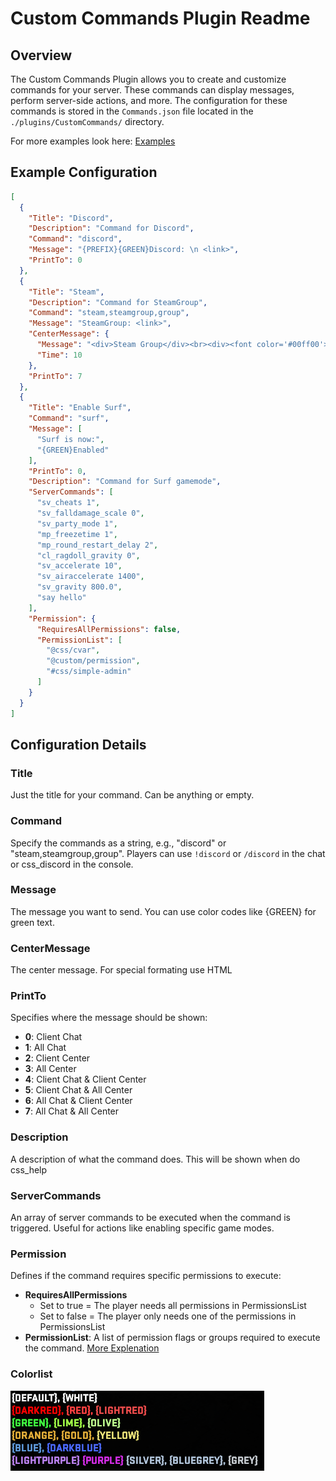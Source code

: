 # Custom Commands Plugin Readme

## Overview

The Custom Commands Plugin allows you to create and customize commands for your server. These commands can display messages, perform server-side actions, and more. The configuration for these commands is stored in the `Commands.json` file located in the `./plugins/CustomCommands/` directory.

For more examples look here: [Examples](https://github.com/HerrMagiic/CSS-CreateCustomCommands/tree/main/Examples)

## Example Configuration

```json
[
  {
    "Title": "Discord",
    "Description": "Command for Discord",
    "Command": "discord",
    "Message": "{PREFIX}{GREEN}Discord: \n <link>",
    "PrintTo": 0
  },
  {
    "Title": "Steam",
    "Description": "Command for SteamGroup",
    "Command": "steam,steamgroup,group",
    "Message": "SteamGroup: <link>",
    "CenterMessage": {
      "Message": "<div>Steam Group</div><br><div><font color='#00ff00'>https...</font></div>",
      "Time": 10
    },
    "PrintTo": 7
  },
  {
    "Title": "Enable Surf",
    "Command": "surf",
    "Message": [
      "Surf is now:",
      "{GREEN}Enabled"
    ],
    "PrintTo": 0,
    "Description": "Command for Surf gamemode",
    "ServerCommands": [
      "sv_cheats 1",
      "sv_falldamage_scale 0",
      "sv_party_mode 1",
      "mp_freezetime 1",
      "mp_round_restart_delay 2",
      "cl_ragdoll_gravity 0",
      "sv_accelerate 10",
      "sv_airaccelerate 1400",
      "sv_gravity 800.0",
      "say hello"
    ],
    "Permission": {
      "RequiresAllPermissions": false,
      "PermissionList": [
        "@css/cvar",
        "@custom/permission",
        "#css/simple-admin"
      ]
    }
  }
]
```

## Configuration Details

### Title

Just the title for your command. Can be anything or empty.

### Command

Specify the commands as a string, e.g., "discord" or "steam,steamgroup,group". Players can use `!discord` or `/discord` in the chat or css_discord in the console.

### Message

The message you want to send. You can use color codes like {GREEN} for green text.

### CenterMessage

The center message. For special formating use HTML

### PrintTo

Specifies where the message should be shown:

- **0**: Client Chat
- **1**: All Chat
- **2**: Client Center
- **3**: All Center
- **4**: Client Chat & Client Center
- **5**: Client Chat & All Center
- **6**: All Chat & Client Center
- **7**: All Chat & All Center

### Description

A description of what the command does. This will be shown when do css_help

### ServerCommands

An array of server commands to be executed when the command is triggered. Useful for actions like enabling specific game modes.

### Permission

Defines if the command requires specific permissions to execute:

- **RequiresAllPermissions**
  - Set to true 	= The player needs all permissions in PermissionsList
  - Set to false 	= The player only needs one of the permissions in PermissionsList
- **PermissionList**: A list of permission flags or groups required to execute the command. [More Explenation](https://docs.cssharp.dev/docs/admin-framework/defining-admins.html)

### Colorlist

![CS2Colors](.github\img\ColorsCS2.png)
